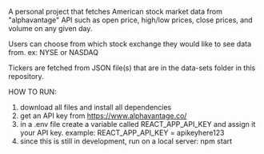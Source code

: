 A personal project that fetches American stock market data from "alphavantage" API such as open price, high/low prices, close prices, and volume on any given day.

Users can choose from which stock exchange they would like to see data from. ex: NYSE or NASDAQ

Tickers are fetched from JSON file(s) that are in the data-sets folder in this repository.


HOW TO RUN: 
1) download all files and install all dependencies 
2) get an API key from https://www.alphavantage.co/
3) in a .env file create a variable called REACT_APP_API_KEY and assign it your API key.
      example: REACT_APP_API_KEY = apikeyhere123
4) since this is still in development, run on a local server: npm start
